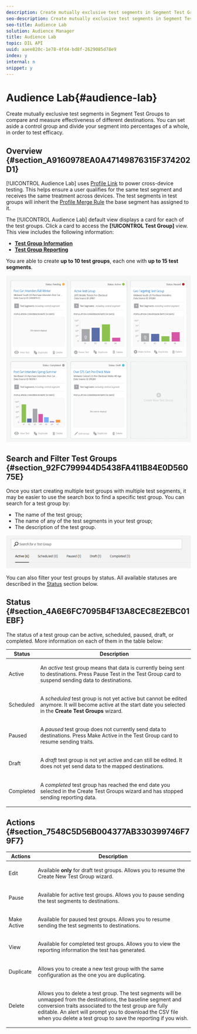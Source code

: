 ```yaml
---
description: Create mutually exclusive test segments in Segment Test Groups to compare and measure effectiveness of different destinations. You can set aside a control group and divide your segment into percentages of a whole, in order to test efficacy.
seo-description: Create mutually exclusive test segments in Segment Test Groups to compare and measure effectiveness of different destinations. You can set aside a control group and divide your segment into percentages of a whole, in order to test efficacy.
seo-title: Audience Lab
solution: Audience Manager
title: Audience Lab
topic: DIL API
uuid: aaee820c-1e78-4fd4-bd8f-2629085d78e9
index: y
internal: n
snippet: y
---
```


# Audience Lab{#audience-lab}

Create mutually exclusive test segments in Segment Test Groups to compare and measure effectiveness of different destinations. You can set aside a control group and divide your segment into percentages of a whole, in order to test efficacy.

## Overview {#section_A9160978EA0A47149876315F374202D1}

[!UICONTROL Audience Lab] uses [Profile Link](../../c-features/profile-merge-rules/merge-rules-overview.md#concept_5FCB08A53C4D4C2B82800BC9FD2B8EC9) to power cross-device testing. This helps ensure a user qualifies for the same test segment and receives the same treatment across devices. The test segments in test groups will inherit the [Profile Merge Rule](../../c-features/profile-merge-rules/merge-rules-dashboard.md#concept_0D5FDF17A17B400598B787099A48F865) the base segment has assigned to it.

The [!UICONTROL Audience Lab] default view displays a card for each of the test groups. Click a card to access the **[!UICONTROL Test Group]** view. This view includes the following information:

* **[Test Group Information](../../c-features/audience-lab/audience-lab-information-view.md#concept_C8A8844639CE41E9AE9D6886D829B8E0)**
* **[Test Group Reporting](../../c-features/audience-lab/audience-lab-reporting-view.md#concept_C8A089E2B1C54D268C4F6475C4D5C9D6)**

You are able to create **up to 10 test groups**, each one with **up to 15 test segments**.

![](assets/test-groups-view.PNG)

## Search and Filter Test Groups {#section_92FC799944D5438FA411B84E0D56075E}

Once you start creating multiple test groups with multiple test segments, it may be easier to use the search box to find a specific test group. You can search for a test group by:

* The name of the test group;
* The name of any of the test segments in your test group;
* The description of the test group.

![](assets/search_and_filter_audience_lab.png)

You can also filter your test groups by status. All available statuses are described in the [Status](../../c-features/audience-lab/audience-lab.md#section_4A6E6FC7095B4F13A8CEC8E2EBC01EBF) section below.

## Status {#section_4A6E6FC7095B4F13A8CEC8E2EBC01EBF}

The status of a test group can be active, scheduled, paused, draft, or completed. More information on each of them in the table below:

<table id="table_7A0388BA02E045AC971C06A22DAC2C63"> 
 <thead> 
  <tr> 
   <th colname="col1" class="entry"> Status </th> 
   <th colname="col2" class="entry"> Description </th> 
  </tr> 
 </thead>
 <tbody> 
  <tr> 
   <td colname="col1"> <p> <span class="uicontrol"> Active </span> </p> </td> 
   <td colname="col2"> <p>An <i>active</i> test group means that data is currently being sent to destinations. Press <span class="uicontrol"> Pause Test </span> in the <span class="uicontrol"> Test Group </span> card to suspend sending data to destinations. </p> </td> 
  </tr> 
  <tr> 
   <td colname="col1"> <p> <span class="uicontrol"> Scheduled </span> </p> </td> 
   <td colname="col2"> <p>A <i>scheduled</i> test group is not yet active but cannot be edited anymore. It will become active at the start date you selected in the <b>Create Test Groups</b> wizard. </p> </td> 
  </tr> 
  <tr> 
   <td colname="col1"> <p> <span class="uicontrol"> Paused </span> </p> </td> 
   <td colname="col2"> <p>A <i>paused</i> test group does not currently send data to destinations. Press <span class="uicontrol"> Make Active </span> in the <span class="uicontrol"> Test Group </span> card to resume sending traits. </p> </td> 
  </tr> 
  <tr> 
   <td colname="col1"> <p> <span class="uicontrol"> Draft </span> </p> </td> 
   <td colname="col2"> <p>A <i>draft</i> test group is not yet active and can still be edited. It does not yet send data to the mapped destinations. </p> </td> 
  </tr> 
  <tr> 
   <td colname="col1"> <p> <span class="uicontrol"> Completed </span> </p> </td> 
   <td colname="col2"> <p>A <i>completed</i> test group has reached the end date you selected in the <span class="uicontrol"> Create Test Groups </span> wizard and has stopped sending reporting data. </p> </td> 
  </tr> 
 </tbody> 
</table>

## Actions {#section_7548C5D56B004377AB330399746F79F7}

<table id="table_481A411E2D2F4FE891595D00E775CF60"> 
 <thead> 
  <tr> 
   <th colname="col1" class="entry"> Actions </th> 
   <th colname="col2" class="entry"> Description </th> 
  </tr> 
 </thead>
 <tbody> 
  <tr> 
   <td colname="col1"> <p> <span class="uicontrol"> Edit </span> </p> </td> 
   <td colname="col2"> <p>Available <b>only</b> for draft test groups. Allows you to resume the <span class="uicontrol"> Create New Test Group </span> wizard. </p> </td> 
  </tr> 
  <tr> 
   <td colname="col1"> <p> <span class="uicontrol"> Pause </span> </p> </td> 
   <td colname="col2"> <p>Available for active test groups. Allows you to pause sending the test segments to destinations. </p> </td> 
  </tr> 
  <tr> 
   <td colname="col1"> <p> <span class="uicontrol"> Make Active </span> </p> </td> 
   <td colname="col2"> <p>Available for paused test groups. Allows you to resume sending the test segments to destinations. </p> </td> 
  </tr> 
  <tr> 
   <td colname="col1"> <p> <span class="uicontrol"> View </span> </p> </td> 
   <td colname="col2"> <p>Available for completed test groups. Allows you to view the reporting information the test has generated. </p> </td> 
  </tr> 
  <tr> 
   <td colname="col1"> <p> <span class="uicontrol"> Duplicate </span> </p> </td> 
   <td colname="col2"> <p>Allows you to create a new test group with the same configuration as the one you are duplicating. </p> </td> 
  </tr> 
  <tr> 
   <td colname="col1"> <p> <span class="uicontrol"> Delete </span> </p> </td> 
   <td colname="col2"> <p>Allows you to delete a test group. The test segments will be unmapped from the destinations, the baseline segment and conversion traits associated to the test group are fully editable. An alert will prompt you to download the CSV file when you delete a test group to save the reporting if you wish. </p> </td> 
  </tr> 
 </tbody> 
</table>


